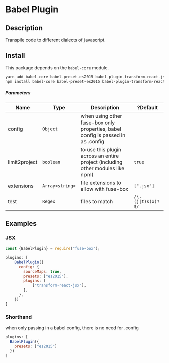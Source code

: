 # Babel Plugin

## Description
Transpile code to different dialects of javascript.

## Install
This package depends on the `babel-core` module.

```bash
yarn add babel-core babel-preset-es2015 babel-plugin-transform-react-jsx --dev
npm install babel-core babel-preset-es2015 babel-plugin-transform-react-jsx --save-dev
```

##### Parameters

| Name | Type | Description | ?Default |
| ---- | ---- | ----------- | -------- |
| config | `Object`  | when using other fuse-box only properties, babel config is passed in as .config |  |
| limit2project | `boolean`  | to use this plugin across an entire project (including other modules like npm) | `true` |
| extensions | `Array<string>`  | file extensions to allow with fuse-box | `[".jsx"]`
| test | `Regex`  | files to match | <code>/\\.(j&#124;t)s(x)?$/</code> |




## Examples

### JSX

```js
const {BabelPlugin} = require("fuse-box");

plugins: [
    BabelPlugin({
      config: {
        sourceMaps: true,
        presets: ["es2015"],
        plugins: [
            ["transform-react-jsx"],
        ],
      },
    })
]
```

### Shorthand

when only passing in a babel config, there is no need for .config

```js
plugins: [
  BabelPlugin({
    presets: ["es2015"]
  })
]
```
